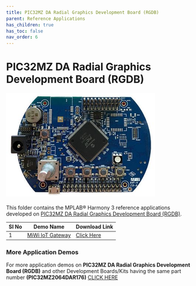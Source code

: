 ```yaml
---
title: PIC32MZ DA Radial Graphics Development Board (RGDB)
parent: Reference Applications
has_children: true
has_toc: false
nav_order: 6
---
```

# PIC32MZ DA Radial Graphics Development Board (RGDB)
<h4 align="left"> <img src = "image.jpg"> </h4>

This folder contains the MPLAB® Harmony 3 reference applications developed on [PIC32MZ DA Radial Graphics Development Board (RGDB)](https://ww1.microchip.com/downloads/aemDocuments/documents/MCU32/ProductDocuments/UserGuides/PIC32MZ-DA-Radial-Graphics-Board-User-Guide-DS70005515.pdf).

|SI No| Demo Name | Download Link |
| --- | --- | -- |
| 1 | [MiWi IoT Gateway](./pic32mzda_miwi_iot/readme.md) | [Click Here](https://github.com/Microchip-MPLAB-Harmony/reference_apps/releases/latest/download/pic32mzda_miwi_iot.zip) |


### More Application Demos

For more application demos on **PIC32MZ DA Radial Graphics Development Board (RGDB)** and other Development Boards/Kits having the same part number **(PIC32MZ2064DAR176)** <a href="https://mplab-discover.microchip.com/v1/itemtype/com.microchip.ide.project?s0=PIC32MZ2064DAR176" target="_blank"> CLICK HERE </a>
